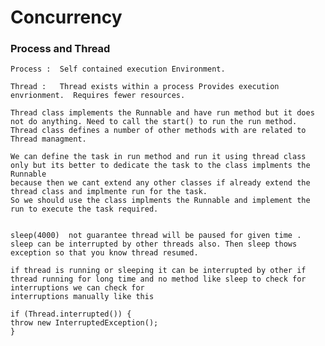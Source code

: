 # Concurrency

### Process and Thread

    Process :  Self contained execution Environment.
    
    Thread :   Thread exists within a process Provides execution envrionment.  Requires fewer resources. 
    
    Thread class implements the Runnable and have run method but it does not do anything. Need to call the start() to run the run method.
    Thread class defines a number of other methods with are related to Thread managment.
    
    We can define the task in run method and run it using thread class only but its better to dedicate the task to the class implments the Runnable 
    because then we cant extend any other classes if already extend the thread class and implmente run for the task.
    So we should use the class implments the Runnable and implement the run to execute the task required.
    
    
    sleep(4000)  not guarantee thread will be paused for given time . sleep can be interrupted by other threads also. Then sleep thows exception so that you know thread resumed.
    
    if thread is running or sleeping it can be interrupted by other if thread running for long time and no method like sleep to check for interruptions we can check for 
    interruptions manually like this
    
    if (Thread.interrupted()) {
    throw new InterruptedException();
    }  
    
      
